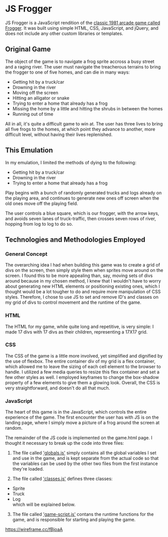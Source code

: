 # JS Frogger

JS Frogger is a JavaScript rendition of the [classic 1981 arcade game called Frogger](https://en.wikipedia.org/wiki/Frogger). It was built using simple HTML, CSS, JavaScript, and jQuery, and does not include any other custom libraries or templates.

## Original Game

The object of the game is to navigate a frog sprite accross a busy street and a raging river. The user must navigate the treacherous terrains to bring the frogger to one of five homes, and can die in many ways:

- Getting hit by a truck/car
- Drowning in the river
- Moving off the screen
- Hitting an alligator or snake
- Trying to enter a home that already has a frog
- Missing the home by a little and hitting the shrubs in between the homes
- Running out of time

All in all, it's quite a difficult game to win at. The user has three lives to bring all five frogs to the homes, at which point they advance to another, more difficult level, without having their lives replenished.

## This Emulation

In my emulation, I limited the methods of dying to the following:

- Getting hit by a truck/car
- Drowning in the river
- Trying to enter a home that already has a frog

Play begins with a bunch of randomly generated trucks and logs already on the playing area, and continues to generate new ones off screen when the old ones move off the playing field.

The user controls a blue square, which is our frogger, with the arrow keys, and avoids seven lanes of truck-traffic, then crosses seven rows of river, hopping from log to log to do so.

## Technologies and Methodologies Employed

### General Concept

The overarching idea I had when building this game was to create a grid of divs on the screen, then simply style them when sprites move around on the screen. I found this to be more appealing than, say, moving sets of divs around because in my chosen method, I knew that I wouldn't have to worry about generating new HTML elements or positioning existing ones, which I thought would be a lot tougher to do and require more manipulation of CSS styles. Therefore, I chose to use JS to set and remove ID's and classes on my grid of divs to control movement and the runtime of the game.

### HTML

The HTML for my game, while quite long and repetitive, is very simple: I made 17 divs with 17 divs as their children, representing a 17X17 grid.

### CSS

The CSS of the game is a little more involved, yet simplified and dignified by the use of flexbox. The entire container div of my grid is a flex container, which allowed me to leave the sizing of each cell element to the browser to handle. I utilized a few media queries to resize this flex container and set a few other styles as well. I employed keyframes to change the box-shadow property of a few elements to give them a glowing look. Overall, the CSS is very straightforward, and doesn't do all that much.

### JavaScript

The heart of this game is in the JavaScript, which controls the entire experience of the game. The first encounter the user has with JS is on the landing page, where I simply move a picture of a frog around the screen at random.

The remainder of the JS code is implemented on the game.html page. I thought it necessary to break up the code into three files:

1) The file called ['globals.js'](scripts/globals.js) simply contains all the global variables I set and use in the game, and is kept separate from the actual code so that the variables can be used by the other two files from the first instance they're loaded.

2) The file called ['classes.js'](scripts/classes.js) defines three classes:
  - Sprite
  - Truck
  - Log  
   which will be explained below.

3) The file called ['game-script.js'](scripts/game-script.js) contans the runtime functions for the game, and is responsible for starting and playing the game.




https://wireframe.cc/fBjoaA



